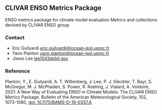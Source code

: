 ## CLIVAR ENSO Metrics Package

ENSO metrics package for climate model evaluation
Metrics and collections devised by CLIVAR ENSO group

### Contact

* Eric Guilyardi <eric.guilyardi@locean-ipsl.upmc.fr>
* Yann Planton <yann.planton@locean-ipsl.upmc.fr>
* Jiwoo Lee <lee1043@llnl.gov>

### Reference

Planton, Y., E. Guilyardi, A. T. Wittenberg, J. Lee, P. J. Gleckler, T. Bayr, S. McGregor, M. J. McPhaden, S. Power, R. Roehrig,  J. Vialard, A. Voldoire, 2021: A New Way of Evaluating ENSO in Climate Models: The CLIVAR ENSO Metrics Package. Bulletin of the American Meteorological Society, 102, 1073-1080, [doi: 10.1175/BAMS-D-19-0337.A](https://doi.org/10.1175/BAMS-D-19-0337.A)
